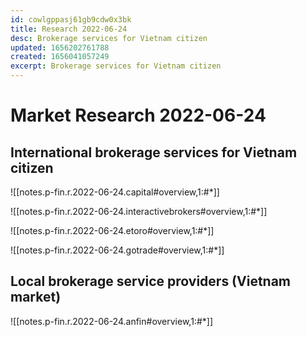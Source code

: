 ```yaml
---
id: cowlgppasj61gb9cdw0x3bk
title: Research 2022-06-24
desc: Brokerage services for Vietnam citizen
updated: 1656202761788
created: 1656041057249
excerpt: Brokerage services for Vietnam citizen
---
```

# Market Research 2022-06-24

## International brokerage services for Vietnam citizen

![[notes.p-fin.r.2022-06-24.capital#overview,1:#*]]

![[notes.p-fin.r.2022-06-24.interactivebrokers#overview,1:#*]]

![[notes.p-fin.r.2022-06-24.etoro#overview,1:#*]]

![[notes.p-fin.r.2022-06-24.gotrade#overview,1:#*]]

## Local brokerage service providers (Vietnam market)

![[notes.p-fin.r.2022-06-24.anfin#overview,1:#*]]